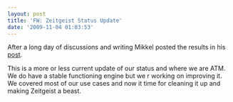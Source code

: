 ```yaml
---
layout: post
title: 'FW: Zeitgeist Status Update'
date: '2009-11-04 01:03:53'
---
```


After a long day of discussions and writing Mikkel posted the results in his <a href="http://www.grillbar.org/wordpress/?p=403">post</a>.

This is a more or less current update of our status and where we are ATM. We do have a stable functioning engine but we r working on improving it. We covered most of our use cases and now it time for cleaning it up and making Zeitgeist a beast.